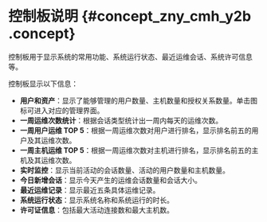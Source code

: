# 控制板说明 {#concept_zny_cmh_y2b .concept}

控制板用于显示系统的常用功能、系统运行状态、最近运维会话、系统许可信息等。

控制板显示以下信息：

-   **用户和资产**：显示了能够管理的用户数量、主机数量和授权关系数量。单击图标可进入对应的管理界面。
-   **一周运维次数统计**：根据会话类型统计出一周内每天的运维次数。
-   **一周用户运维 TOP 5**：根据一周运维次数对用户进行排名，显示排名前五的用户及其运维次数。
-   **一周主机运维 TOP 5**：根据一周运维次数对主机进行排名，显示排名前五的主机及其运维次数。
-   **实时监控**：显示当前活动的会话数量、活动的用户数量和主机数量。
-   **今日新增会话**：显示今天产生的运维会话数量和会话大小。
-   **最近运维记录**：显示最近五条具体运维记录。
-   **系统运行状态**：显示系统名称和系统运行的时长。
-   **许可证信息**：包括最大活动连接数和最大主机数。


